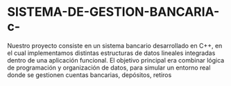 # SISTEMA-DE-GESTION-BANCARIA-c-
Nuestro proyecto consiste en un sistema bancario desarrollado en C++, en el cual implementamos distintas estructuras de datos lineales integradas dentro de una aplicación funcional. El objetivo principal era combinar lógica de programación y organización de datos, para simular un entorno real donde se gestionen cuentas bancarias, depósitos, retiros
